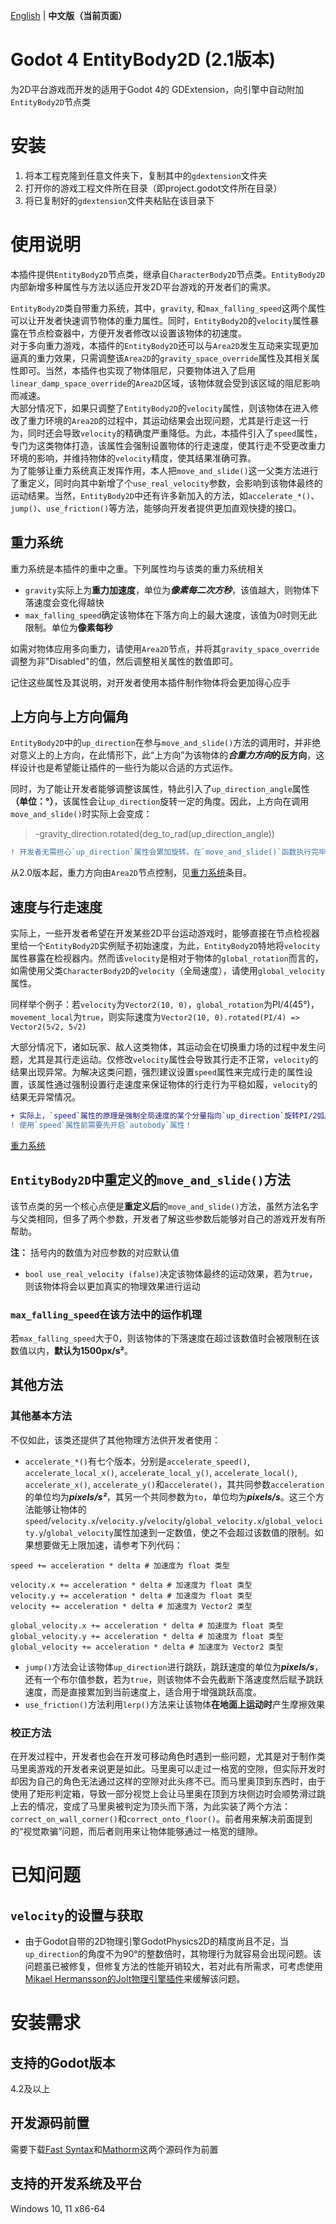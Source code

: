 [English](README.md) | **中文版（当前页面）**
# Godot 4 EntityBody2D (2.1版本)
为2D平台游戏而开发的适用于Godot 4的 GDExtension，向引擎中自动附加`EntityBody2D`节点类

# 安装
1. 将本工程克隆到任意文件夹下，复制其中的`gdextension`文件夹
2. 打开你的游戏工程文件所在目录（即project.godot文件所在目录）
3. 将已复制好的`gdextension`文件夹粘贴在该目录下

# 使用说明
本插件提供`EntityBody2D`节点类，继承自`CharacterBody2D`节点类。`EntityBody2D`内部新增多种属性与方法以适应开发2D平台游戏的开发者们的需求。

`EntityBody2D`类自带重力系统，其中，`gravity`, 和`max_falling_speed`这两个属性可以让开发者快速调节物体的重力属性。同时，`EntityBody2D`的`velocity`属性暴露在节点检查器中，方便开发者修改以设置该物体的初速度。  
对于多向重力游戏，本插件的`EntityBody2D`还可以与`Area2D`发生互动来实现更加逼真的重力效果，只需调整该`Area2D`的`gravity_space_override`属性及其相关属性即可。当然，本插件也实现了物体阻尼，只要物体进入了启用`linear_damp_space_override`的`Area2D`区域，该物体就会受到该区域的阻尼影响而减速。  
大部分情况下，如果只调整了`EntityBody2D`的`velocity`属性，则该物体在进入修改了重力环境的`Area2D`的过程中，其运动结果会出现问题，尤其是行走这一行为，同时还会导致`velocity`的精确度严重降低。为此，本插件引入了`speed`属性，专门为这类物体打造，该属性会强制设置物体的行走速度，使其行走不受更改重力环境的影响，并维持物体的`velocity`精度，使其结果准确可靠。  
为了能够让重力系统真正发挥作用，本人把`move_and_slide()`这一父类方法进行了重定义，同时向其中新增了个`use_real_velocity`参数，会影响到该物体最终的运动结果。当然，`EntityBody2D`中还有许多新加入的方法，如`accelerate_*()`、`jump()`、`use_friction()`等方法，能够向开发者提供更加直观快捷的接口。

## 重力系统
重力系统是本插件的重中之重。下列属性均与该类的重力系统相关

* `gravity`实际上为**重力加速度**，单位为***像素每二次方秒***，该值越大，则物体下落速度会变化得越快
* `max_falling_speed`确定该物体在下落方向上的最大速度，该值为0时则无此限制。单位为**像素每秒**

如需对物体应用多向重力，请使用`Area2D`节点，并将其`gravity_space_override`调整为非"Disabled"的值，然后调整相关属性的数值即可。  

记住这些属性及其说明，对开发者使用本插件制作物体将会更加得心应手

## 上方向与上方向偏角
`EntityBody2D`中的`up_direction`在参与`move_and_slide()`方法的调用时，并非绝对意义上的上方向，在此情形下，此“上方向”为该物体的***合重力方向*的反方向**，这样设计也是希望能让插件的一些行为能以合适的方式运作。

同时，为了能让开发者能够调整该属性，特此引入了`up_direction_angle`属性 **（单位：°）**，该属性会让`up_direction`旋转一定的角度。因此，上方向在调用`move_and_slide()`时实际上会变成：

> -gravity_direction.rotated(deg_to_rad(up_direction_angle))

```diff
! 开发者无需担心`up_direction`属性会累加旋转。在`move_and_slide()`函数执行完毕后，该属性就会转回原先的方向
```

从2.0版本起，重力方向由`Area2D`节点控制，见[重力系统](#重力系统)条目。  

## 速度与行走速度
实际上，一些开发者希望在开发某些2D平台运动游戏时，能够直接在节点检视器里给一个`EntityBody2D`实例赋予初始速度，为此，`EntityBody2D`特地将`velocity`属性暴露在检视器内。然而该`velocity`是相对于物体的`global_rotation`而言的，如需使用父类`CharacterBody2D`的`velocity`（全局速度），请使用`global_velocity`属性。  

同样举个例子：若`velocity`为`Vector2(10, 0)`，`global_rotation`为PI/4(45°)，`movement_local`为`true`，则实际速度为`Vector2(10, 0).rotated(PI/4) => Vector2(5√2, 5√2)`  

大部分情况下，诸如玩家、敌人这类物体，其运动会在切换重力场的过程中发生问题，尤其是其行走运动。仅修改`velocity`属性会导致其行走不正常，`velocity`的结果出现异常。为解决这类问题，强烈建议设置`speed`属性来完成行走的属性设置，该属性通过强制设置行走速度来保证物体的行走行为平稳如履，`velocity`的结果无异常情况。
```diff
+ 实际上，`speed`属性的原理是强制全局速度的某个分量指向`up_direction`旋转PI/2弧度后所指向的方向（即相对于物体重力而言的“右方向”）
! 使用`speed`属性前需要先开启`autobody`属性！
```
[重力系统](#重力系统)

## `EntityBody2D`中重定义的`move_and_slide()`方法
该节点类的另一个核心点便是**重定义后**的`move_and_slide()`方法，虽然方法名字与父类相同，但多了两个参数，开发者了解这些参数后能够对自己的游戏开发有所帮助。

**注：** 括号内的数值为对应参数的对应默认值
* `bool use_real_velocity (false)`决定该物体最终的运动效果，若为`true`，则该物体将会以更加真实的物理效果进行运动

### `max_falling_speed`在该方法中的运作机理
若`max_falling_speed`大于0，则该物体的下落速度在超过该数值时会被限制在该数值以内，**默认为1500px/s²**。  

## 其他方法
### 其他基本方法
不仅如此，该类还提供了其他物理方法供开发者使用：
* `accelerate_*()`有七个版本，分别是`accelerate_speed()`, `accelerate_local_x()`, `accelerate_local_y()`, `accelerate_local()`, `accelerate_x()`, `accelerate_y()`和`accelerate()`，其共同参数`acceleration`的单位均为***pixels/s²***，其另一个共同参数为`to`，单位均为***pixels/s***。这三个方法能够让物体的`speed`/`velocity.x`/`velocity.y`/`velocity`/`global_velocity.x`/`global_velocity.y`/`global_velocity`属性加速到一定数值，使之不会超过该数值的限制。如果想要做无上限加速，请参考下列代码：
```GDScript
speed += acceleration * delta # 加速度为 float 类型

velocity.x += acceleration * delta # 加速度为 float 类型
velocity.y += acceleration * delta # 加速度为 float 类型
velocity += acceleration * delta # 加速度为 Vector2 类型

global_velocity.x += acceleration * delta # 加速度为 float 类型
global_velocity.y += acceleration * delta # 加速度为 float 类型
global_velocity += acceleration * delta # 加速度为 Vector2 类型
```
* `jump()`方法会让该物体`up_direction`进行跳跃，跳跃速度的单位为***pixels/s***，还有一个布尔值参数，若为`true`，则该物体不会先截断下落速度然后赋予跳跃速度，而是直接累加到当前速度上，适合用于增强跳跃高度。
* `use_friction()`方法利用`lerp()`方法来让该物体**在地面上运动时**产生摩擦效果

### 校正方法
在开发过程中，开发者也会在开发可移动角色时遇到一些问题，尤其是对于制作类马里奥游戏的开发者来说更是如此。马里奥可以走过一格宽的空隙，但实际开发时却因为自己的角色无法通过这样的空隙对此头疼不已。而马里奥顶到东西时，由于使用了矩形判定箱，导致一部分视觉上会让马里奥在顶到方块侧边时会顺势滑过跳上去的情况，变成了马里奥被判定为顶头而下落，为此实装了两个方法：`correct_on_wall_corner()`和`correct_onto_floor()`。前者用来解决前面提到的“视觉欺骗”问题，而后者则用来让物体能够通过一格宽的缝隙。

# 已知问题
## `velocity`的设置与获取
* 由于Godot自带的2D物理引擎GodotPhysics2D的精度尚且不足，当`up_direction`的角度不为90°的整数倍时，其物理行为就容易会出现问题。该问题虽已被修复，但修复方法的性能开销较大，若对此有所需求，可考虑使用[Mikael Hermansson的Jolt物理引擎插件](https://github.com/godot-jolt/godot-jolt)来缓解该问题。

# 安装需求
## 支持的Godot版本
4.2及以上

## 开发源码前置
需要下载[Fast Syntax](https://github.com/Lazy-Rabbit-2001/GDExtension-Fast-Syntax/)和[Mathorm](https://github.com/Lazy-Rabbit-2001/Godot-4-Mathorm)这两个源码作为前置

## 支持的开发系统及平台
Windows 10, 11 x86-64
